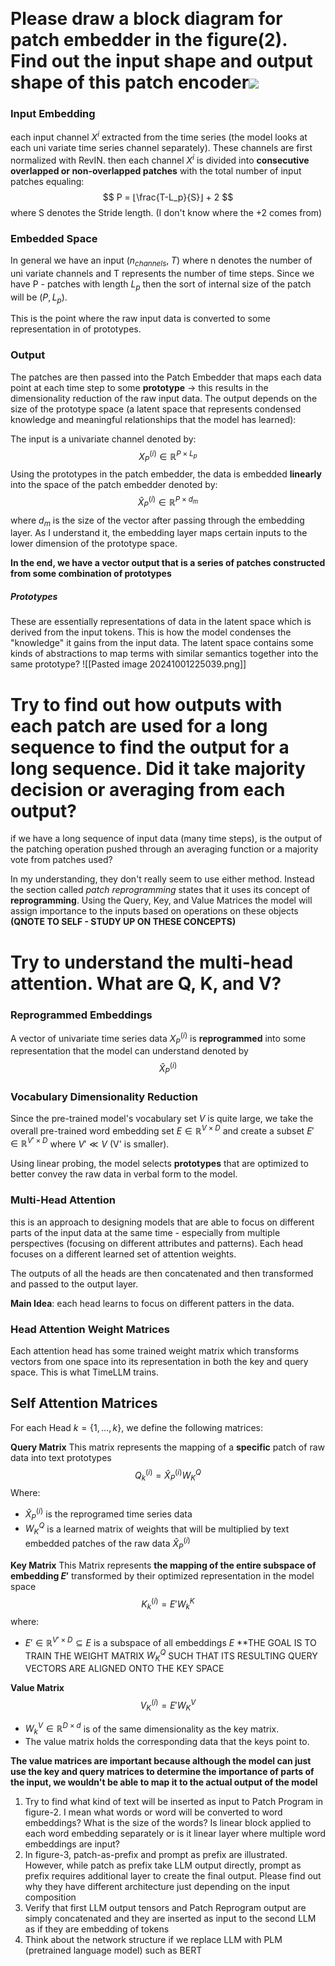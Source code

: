  

# Please draw a block diagram for patch embedder in the figure(2).  Find out the input shape and output shape of this patch encoder![](https://github.com/KimMeen/Time-LLM/raw/main/figures/method-detailed-illustration.png)

### Input Embedding 

each input channel $X^i$ extracted from the time series (the model looks at each uni variate time series channel separately). These channels are first normalized with RevIN. then each channel $X^i$ is divided into **consecutive overlapped or non-overlapped patches** with the total number of input patches equaling:
$$
P = ⌊\frac{T-L_p}{S}⌋ + 2
$$
where S denotes the Stride length. (I don't know where the $+2$ comes from)

### Embedded Space 
In general we have an input $(n_{channels}, \;T)$ where n denotes the number of uni variate channels and T represents the number of time steps. Since we have P - patches with length $L_p$ then the sort of internal size of the patch will be $(P, L_p)$. 

This is the point where the raw input data is converted to some representation in of prototypes. 

### Output
The patches are then passed into the Patch Embedder that maps each data point at each time step to some **prototype** -> this results in the dimensionality reduction of the raw input data. The output depends on the size of the prototype space (a latent space that represents condensed knowledge and meaningful relationships that the model has learned):

The input is a univariate channel denoted by: 
$$
X_{P}^{(i)} \in \mathbb{R}^{P \times L_{p}}
$$
Using the prototypes in the patch embedder, the data is embedded **linearly** into the space of the patch embedder denoted by:
$$
\hat{X}_{P}^{(i)} \in \mathbb{R}^{P \times d_{m}}
$$
where $d_{m}$ is the size of the vector after passing through the embedding layer. As I understand it, the embedding layer maps certain inputs to the lower dimension of the prototype space. 

**In the end, we have a vector output that is a  series of patches constructed from some combination of prototypes**

##### Prototypes
These are essentially representations of data in the latent space which is derived from the input tokens. This is how the model condenses the "knowledge" it gains from the input data. The latent space contains some kinds of abstractions to map terms with similar semantics together into the same prototype? 
![[Pasted image 20241001225039.png]]

# Try to find out how outputs with each patch are used for a long sequence to find the output for a long sequence. Did it take majority decision or averaging from each output?

if we have a long sequence of input data (many time steps), is the output of the patching operation pushed through an averaging function or a majority vote from patches used?

In my understanding, they don't really seem to use either method. Instead the section called *patch reprogramming* states that it uses its concept of **reprogramming**. Using the Query, Key, and Value Matrices the model will assign importance to the inputs based on operations on these objects **(QNOTE TO SELF - STUDY UP ON THESE CONCEPTS)**


# Try to understand the multi-head attention. What are Q, K, and V?

### Reprogrammed Embeddings
A vector of univariate time series data $X_{P}^{(i)}$ is **reprogrammed** into some representation that the model can understand denoted by 
$$
\hat{X}_{P}^{(i)} 
$$

### Vocabulary Dimensionality Reduction
Since the pre-trained model's vocabulary set $V$ is quite large, we take the overall pre-trained word embedding set $E \in \mathbb{R}^{V \times D}$ and create a subset $E' \in \mathbb{R}^{V' \times D}$ where $V' \ll V$ (V' is smaller). 

Using linear probing, the model selects **prototypes** that are optimized to better convey the raw data in verbal form to the model. 

### Multi-Head Attention 
this is an approach to designing models that are able to focus on different parts of the input data at the same time - especially from multiple perspectives (focusing on different attributes and patterns). Each head focuses on a different learned set of attention weights. 

The outputs of all the heads are then concatenated and then transformed and passed to the output layer. 

**Main Idea**: each head learns to focus on different patters in the data. 

### Head Attention Weight Matrices
Each attention head has some trained weight matrix which transforms vectors from one space into its representation in both the key and query space. This is what TimeLLM trains. 

## Self Attention Matrices 
For each Head $k = \{1,\dots,k\}$, we define the following matrices: 

**Query Matrix**
This matrix represents the mapping of a **specific** patch of raw data into text prototypes 
$$
Q_{k}^{(i)} = \hat{X}_{P}^{(i)}  W_{K}^Q
$$
Where:
- $\hat{X}_{P}^{(i)}$ is the reprogramed time series data 
- $W_K^Q$ is a learned matrix of weights that will be multiplied by text embedded patches of the  raw data $\hat{X}_{P}^{(i)}$ 

**Key Matrix** 
This Matrix represents **the mapping of the entire subspace of embedding $E'$** transformed by their optimized representation in the model space
$$K_{k}^{(i)} = E'W_{k}^K$$
where:
- $E' \in \mathbb{R}^{V' \times D} \subseteq E$ is a subspace of all embeddings $E$ 
**THE GOAL IS TO TRAIN THE WEIGHT MATRIX $W_K^Q$ SUCH THAT ITS RESULTING QUERY VECTORS ARE ALIGNED ONTO THE KEY SPACE

**Value Matrix**
$$
V_{K}^{(i)} = E'W_{K}^V
$$
- $W^V_{k} \in \mathbb{R}^{D \times d}$ is of the same dimensionality as the key matrix. 
- The value matrix holds the corresponding data that the keys point to. 

**The value matrices are important because although the model can just use the key and query matrices to determine the importance of parts of the input, we wouldn't be able to map it to the actual output of the model**


1. Try to find what kind of text will be inserted as input to Patch Program in figure-2. I mean what words or word will be converted to word embeddings? What is the size of the words? Is linear block applied to each word embedding separately or is it linear layer where multiple word embeddings are input?
3. In figure-3, patch-as-prefix and prompt as prefix are illustrated. However, while patch as prefix take LLM output directly, prompt as prefix requires additional layer to create the final output. Please find out why they have different architecture just depending on the input composition
4. Verify that first LLM output tensors and Patch Reprogram output are simply concatenated and they are inserted as input to the second LLM as if they are embedding of tokens
5. Think about the network structure if we replace LLM with PLM (pretrained language model) such as BERT